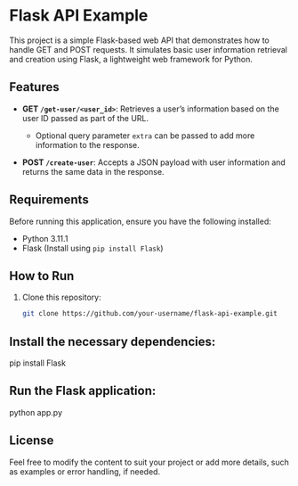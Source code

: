 # Flask API Example

This project is a simple Flask-based web API that demonstrates how to handle GET and POST requests. It simulates basic user information retrieval and creation using Flask, a lightweight web framework for Python.

## Features

- **GET `/get-user/<user_id>`**: Retrieves a user’s information based on the user ID passed as part of the URL.
  - Optional query parameter `extra` can be passed to add more information to the response.
  
- **POST `/create-user`**: Accepts a JSON payload with user information and returns the same data in the response.

## Requirements

Before running this application, ensure you have the following installed:

- Python 3.11.1
- Flask (Install using `pip install Flask`)

## How to Run

1. Clone this repository:

   ```bash
   git clone https://github.com/your-username/flask-api-example.git

## Install the necessary dependencies:
  pip install Flask

##  Run the Flask application:
  python app.py
  
##  License
Feel free to modify the content to suit your project or add more details, such as examples or error handling, if needed.

